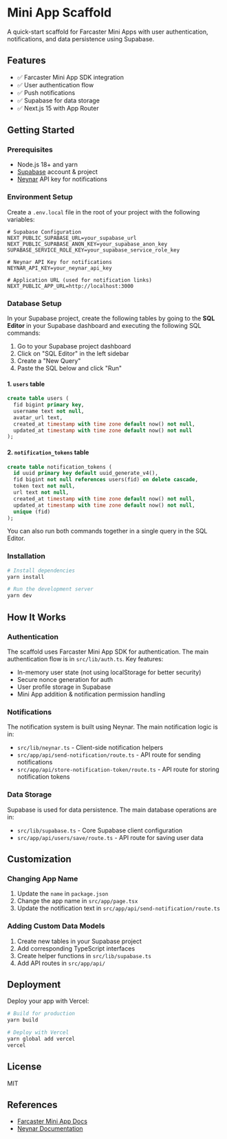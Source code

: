 # Mini App Scaffold

A quick-start scaffold for Farcaster Mini Apps with user authentication, notifications, and data persistence using Supabase.

## Features

- ✅ Farcaster Mini App SDK integration
- ✅ User authentication flow
- ✅ Push notifications
- ✅ Supabase for data storage
- ✅ Next.js 15 with App Router

## Getting Started

### Prerequisites

- Node.js 18+ and yarn
- [Supabase](https://supabase.com) account & project
- [Neynar](https://neynar.com) API key for notifications

### Environment Setup

Create a `.env.local` file in the root of your project with the following variables:

```
# Supabase Configuration
NEXT_PUBLIC_SUPABASE_URL=your_supabase_url
NEXT_PUBLIC_SUPABASE_ANON_KEY=your_supabase_anon_key
SUPABASE_SERVICE_ROLE_KEY=your_supabase_service_role_key

# Neynar API Key for notifications
NEYNAR_API_KEY=your_neynar_api_key

# Application URL (used for notification links)
NEXT_PUBLIC_APP_URL=http://localhost:3000
```

### Database Setup

In your Supabase project, create the following tables by going to the **SQL Editor** in your Supabase dashboard and executing the following SQL commands:

1. Go to your Supabase project dashboard
2. Click on "SQL Editor" in the left sidebar
3. Create a "New Query"
4. Paste the SQL below and click "Run"

#### 1. `users` table

```sql
create table users (
  fid bigint primary key,
  username text not null,
  avatar_url text,
  created_at timestamp with time zone default now() not null,
  updated_at timestamp with time zone default now() not null
);
```

#### 2. `notification_tokens` table

```sql
create table notification_tokens (
  id uuid primary key default uuid_generate_v4(),
  fid bigint not null references users(fid) on delete cascade,
  token text not null,
  url text not null,
  created_at timestamp with time zone default now() not null,
  updated_at timestamp with time zone default now() not null,
  unique (fid)
);
```

You can also run both commands together in a single query in the SQL Editor.

### Installation

```bash
# Install dependencies
yarn install

# Run the development server
yarn dev
```

## How It Works

### Authentication

The scaffold uses Farcaster Mini App SDK for authentication. The main authentication flow is in `src/lib/auth.ts`. Key features:

- In-memory user state (not using localStorage for better security)
- Secure nonce generation for auth
- User profile storage in Supabase
- Mini App addition & notification permission handling

### Notifications

The notification system is built using Neynar. The main notification logic is in:

- `src/lib/neynar.ts` - Client-side notification helpers
- `src/app/api/send-notification/route.ts` - API route for sending notifications
- `src/app/api/store-notification-token/route.ts` - API route for storing notification tokens

### Data Storage

Supabase is used for data persistence. The main database operations are in:

- `src/lib/supabase.ts` - Core Supabase client configuration
- `src/app/api/users/save/route.ts` - API route for saving user data

## Customization

### Changing App Name

1. Update the `name` in `package.json`
2. Change the app name in `src/app/page.tsx`
3. Update the notification text in `src/app/api/send-notification/route.ts`

### Adding Custom Data Models

1. Create new tables in your Supabase project
2. Add corresponding TypeScript interfaces
3. Create helper functions in `src/lib/supabase.ts`
4. Add API routes in `src/app/api/`

## Deployment

Deploy your app with Vercel:

```bash
# Build for production
yarn build

# Deploy with Vercel
yarn global add vercel
vercel
```

## License

MIT

## References

- [Farcaster Mini App Docs](https://miniapps.farcaster.xyz/)
- [Neynar Documentation](https://docs.neynar.com/)
